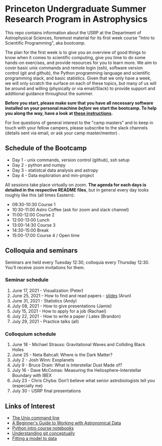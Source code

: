 # Princeton Undergraduate Summer Research Program in Astrophysics

This repo contains information about the USRP at the Department of Astrophysical Sciences, foremost material for its first week course "Intro to Scientific Programming", aka *bootcamp*.

The plan for the first week is to give you an overview of good things to know when it comes to scientific computing, give you time to do some hands-on exercises, and provide resources for you to learn more. We aim to cover basic unix commands and remote login (ssh), software version control (git and github), the Python programming language and scientific programming stack, and basic statistics. Given that we only have a week, we will only scratch the surface on each of these topics, but many of us will be around and willing (physically or via email/Slack) to provide support and additional guidance throughout the summer.

**Before you start, please make sure that you have all necessary software installed on your personal machine *before* we start the bootcamp. To help you along the way, have a look at [these instructions](SETUP-INSTALLATION.md).**

For live questions of general interest to the "camp masters" and to keep in touch with your fellow campers, please subscribe to the slack channels (details sent via email, or ask your camp master/mentor) .

## Schedule of the Bootcamp

* Day 1 - unix commands, version control (github), ssh setup
* Day 2 - python and numpy
* Day 3 - statistcal data analysis and astropy
* Day 4 - Data exploration and min-project


All sessions take place virtually on zoom. **The agenda for each days is detailed in the respective README files**, but in general every day looks roughly like this (all times Eastern):


* 09:30-10:30 Course 1
* 10:30-11:00  Astro Coffee (ask for zoom and slack channel)
* 11:00-12:00  Course 2
* 12:00-13:00  Lunch
* 13:00-14:30  Course 3
* 14:30-15:00 Break
* 15:00-17:00  Course 4 / Open time

## Colloquia and seminars

Seminars are held every Tuesday 12:30, colloquia every Thursday 12:30. You'll receive zoom invitations for them.

### Seminar schedule

1. June 17, 2021 - Visualization (Peter)
2. June 25, 2021 - How to find and read papers - [slides](https://slides.com/herjy/papers) (Arun)
3. June 31, 2021 - Statistics (Andy)
4. July 08, 2021 - How to give presentations (Jamie)
5. July 15, 2021 - How to apply for a job (Rachael)
6. July 22, 2021 - How to write a paper / Latex (Brandon)
7. July 29, 2021 -  Practice talks (all)

### Colloquium schedule

1. June 18 - Michael Strauss: Gravitational Waves and Colliding Black Holes
2. June 25 - Neta Bahcall: Where is the Dark Matter?
3. July 2 - Josh Winn: Exoplanets
4. July 9 - Bruce Drain: What is Interstellar Dust Made of?
5. July 16 - Dave McComas: Measuring the Heliosphere-Interstellar Boundary with IBEX
6. July 23 - Chris Chyba: Don’t believe what senior astrobiologists tell you (especially me)
7. July 30 - USRP final presentations

Links of Interest
------------------

* [The Unix command line](http://www.ee.surrey.ac.uk/Teaching/Unix/)
* [A Beginner's Guide to Working with Astronomical Data](https://arxiv.org/abs/1905.13189)
* [Python intro course notebooks](https://github.com/jakevdp/2014_fall_ASTR599/tree/master/notebooks)
* [Understanding git conceptually](https://www.sbf5.com/~cduan/technical/git/)
* [Fitting a model to data](http://arxiv.org/abs/1008.4686)
